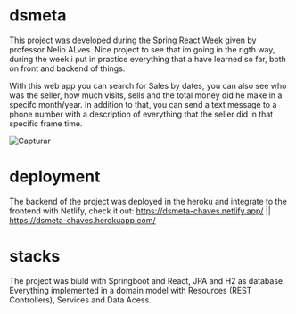 # dsmeta
This project was developed during the Spring React Week given by professor Nelio ALves. Nice project to see that im going in the rigth way, during the week i put in practice everything that a have learned so far, both on front and backend of things.

With this web app you can search for Sales by dates, you can also see who was the seller, how much visits, sells and the total money did he make in a specifc month/year. In addition to that, you can send a text message to a phone number with a description of everything that the seller did in that specific frame time.

![Capturar](https://user-images.githubusercontent.com/98778754/179249333-1cc21982-4f60-4953-8393-8abddabc9dc8.PNG)

# deployment
The backend of the project was deployed in the heroku and integrate to the frontend with Netlify, check it out: https://dsmeta-chaves.netlify.app/  || https://dsmeta-chaves.herokuapp.com/

# stacks
The project was biuld with Springboot and React, JPA and H2 as database. Everything implemented in a domain model with Resources (REST Controllers), Services and Data Acess.
